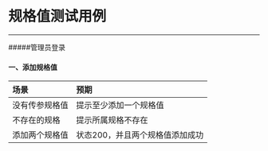 # 规格值测试用例

---
#####管理员登录
#### 一、添加规格值

| 场景| 预期| 
| :--- | :--- | 
| 没有传参规格值| 提示至少添加一个规格值| 
| 不存在的规格| 提示所属规格不存在| 
| 添加两个规格值| 状态200，并且两个规格值添加成功| 








